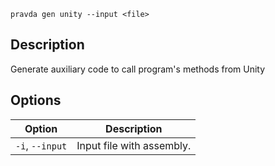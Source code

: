 <!--
THIS FILE IS GENERATED. DO NOT EDIT MANUALLY!
-->

```pravda gen unity --input <file>```

## Description
Generate auxiliary code to call program's methods from Unity
## Options

|Option|Description|
|----|----|
|`-i`, `--input`|Input file with assembly.

